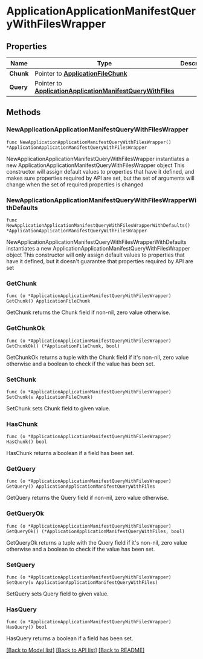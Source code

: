 # ApplicationApplicationManifestQueryWithFilesWrapper

## Properties

Name | Type | Description | Notes
------------ | ------------- | ------------- | -------------
**Chunk** | Pointer to [**ApplicationFileChunk**](ApplicationFileChunk.md) |  | [optional] 
**Query** | Pointer to [**ApplicationApplicationManifestQueryWithFiles**](ApplicationApplicationManifestQueryWithFiles.md) |  | [optional] 

## Methods

### NewApplicationApplicationManifestQueryWithFilesWrapper

`func NewApplicationApplicationManifestQueryWithFilesWrapper() *ApplicationApplicationManifestQueryWithFilesWrapper`

NewApplicationApplicationManifestQueryWithFilesWrapper instantiates a new ApplicationApplicationManifestQueryWithFilesWrapper object
This constructor will assign default values to properties that have it defined,
and makes sure properties required by API are set, but the set of arguments
will change when the set of required properties is changed

### NewApplicationApplicationManifestQueryWithFilesWrapperWithDefaults

`func NewApplicationApplicationManifestQueryWithFilesWrapperWithDefaults() *ApplicationApplicationManifestQueryWithFilesWrapper`

NewApplicationApplicationManifestQueryWithFilesWrapperWithDefaults instantiates a new ApplicationApplicationManifestQueryWithFilesWrapper object
This constructor will only assign default values to properties that have it defined,
but it doesn't guarantee that properties required by API are set

### GetChunk

`func (o *ApplicationApplicationManifestQueryWithFilesWrapper) GetChunk() ApplicationFileChunk`

GetChunk returns the Chunk field if non-nil, zero value otherwise.

### GetChunkOk

`func (o *ApplicationApplicationManifestQueryWithFilesWrapper) GetChunkOk() (*ApplicationFileChunk, bool)`

GetChunkOk returns a tuple with the Chunk field if it's non-nil, zero value otherwise
and a boolean to check if the value has been set.

### SetChunk

`func (o *ApplicationApplicationManifestQueryWithFilesWrapper) SetChunk(v ApplicationFileChunk)`

SetChunk sets Chunk field to given value.

### HasChunk

`func (o *ApplicationApplicationManifestQueryWithFilesWrapper) HasChunk() bool`

HasChunk returns a boolean if a field has been set.

### GetQuery

`func (o *ApplicationApplicationManifestQueryWithFilesWrapper) GetQuery() ApplicationApplicationManifestQueryWithFiles`

GetQuery returns the Query field if non-nil, zero value otherwise.

### GetQueryOk

`func (o *ApplicationApplicationManifestQueryWithFilesWrapper) GetQueryOk() (*ApplicationApplicationManifestQueryWithFiles, bool)`

GetQueryOk returns a tuple with the Query field if it's non-nil, zero value otherwise
and a boolean to check if the value has been set.

### SetQuery

`func (o *ApplicationApplicationManifestQueryWithFilesWrapper) SetQuery(v ApplicationApplicationManifestQueryWithFiles)`

SetQuery sets Query field to given value.

### HasQuery

`func (o *ApplicationApplicationManifestQueryWithFilesWrapper) HasQuery() bool`

HasQuery returns a boolean if a field has been set.


[[Back to Model list]](../README.md#documentation-for-models) [[Back to API list]](../README.md#documentation-for-api-endpoints) [[Back to README]](../README.md)


